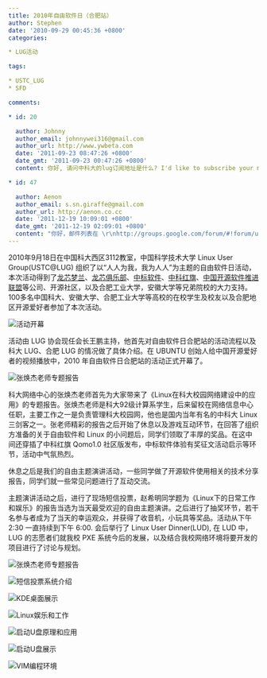 ```yaml
---
title: 2010年自由软件日（合肥站）
author: Stephen
date: '2010-09-29 00:45:36 +0800'
categories:

* LUG活动

tags:

* USTC_LUG
* SFD

comments:

* id: 20

  author: Johnny
  author_email: johnnywei316@gmail.com
  author_url: http://www.ywbeta.com
  date: '2011-09-23 08:47:26 +0800'
  date_gmt: '2011-09-23 00:47:26 +0800'
  content: 你好, 请问中科大的lug订阅地址是什么? I'd like to subscribe your mailing list :-)

* id: 47

  author: Aenon
  author_email: s.sn.giraffe@gmail.com
  author_url: http://aenon.co.cc
  date: '2011-12-19 10:09:01 +0800'
  date_gmt: '2011-12-19 02:09:01 +0800'
  content: "你好，邮件列表在 \r\nhttp://groups.google.com/forum/#!forum/ustc_lug"
---
```

2010年9月18日在中国科大西区3112教室，中国科学技术大学 Linux User Group(USTC@LUG) 组织了以“人人为我，我为人人”为主题的自由软件日活动，本次活动得到了[龙芯梦兰](http://www.lemote.com/)、[龙芯俱乐部](http://blog.sina.com.cn/loongsonclub)、[中标软件](http://www.cs2c.com.cn/)、[中科红旗](http://www.redflag-linux.com/)、[中国开源软件推进联盟](http://www.oss.org.cn/)等公司、开源社区，以及合肥工业大学，安徽大学等兄弟院校的大力支持。100多名中国科大、安徽大学、合肥工业大学等高校的在校学生及校友以及合肥地区开源爱好者参加了本次活动。

![活动开幕](https://ftp.lug.ustc.edu.cn/wp-content/gallery/2010-09-sfd/sfd10_02.jpg)

活动由 LUG 协会现任会长王鹏主持，他首先对自由软件日合肥站的活动流程以及科大 LUG、合肥 LUG 的情况做了具体介绍。在 UBUNTU 创始人给中国开源爱好者的视频播放中，2010 年自由软件日合肥站的活动正式开幕了。

![张焕杰老师专题报告](https://ftp.lug.ustc.edu.cn/wp-content/gallery/2010-09-sfd/sfd10_04.jpg)

科大网络中心的张焕杰老师首先为大家带来了《Linux在科大校园网络建设中的应用》的专题报告。张焕杰老师是科大92级计算系学生，后来留校在网络信息中心任职，主要工作之一是负责管理科大校园网，他也是国内当年有名的中科大 Linux 三剑客之一。张老师精彩的报告之后开始了休息以及游戏互动环节，在回答了组织方准备的关于自由软件和 Linux 的小问题后，同学们领取了丰厚的奖品。在这中间还穿插了中科红旗 Qomo1.0 社区版发布，中标软件体验有奖征文活动启示等环节，活动中气氛热烈。

休息之后是我们的自由主题演讲活动，一些同学做了开源软件使用相关的技术分享报告，同学们就一些常见问题进行了互动交流。

主题演讲活动之后，进行了现场短信投票，赵希明同学题为《Linux下的日常工作和娱乐》的报告当选为当天最受欢迎的自由主题演讲。之后进行了抽奖环节，若干名参与者成为了当天的幸运观众，并获得了收音机，小玩具等奖品。活动从下午 2:30 一直持续到下午 6:00. 会后举行了 Linux User Dinner(LUD), 在 LUD 中，LUG 的志愿者们就我校 PXE 系统今后的发展，以及结合我校网络环境将要开发的项目进行了讨论与规划。

![张焕杰老师专题报告](https://ftp.lug.ustc.edu.cn/wp-content/gallery/2010-09-sfd/sfd10_04.jpg)

![短信投票系统介绍](https://ftp.lug.ustc.edu.cn/wp-content/gallery/2010-09-sfd/sfd10_05.jpg)

![KDE桌面展示](https://ftp.lug.ustc.edu.cn/wp-content/gallery/2010-09-sfd/sfd10_06.jpg)

![Linux娱乐和工作](https://ftp.lug.ustc.edu.cn/wp-content/gallery/2010-09-sfd/sfd10_07.jpg)

![启动U盘原理和应用](https://ftp.lug.ustc.edu.cn/wp-content/gallery/2010-09-sfd/sfd10_08.jpg)

![启动U盘展示](https://ftp.lug.ustc.edu.cn/wp-content/gallery/2010-09-sfd/sfd10_09.jpg)

![VIM编程环境](https://ftp.lug.ustc.edu.cn/wp-content/gallery/2010-09-sfd/sfd10_10.jpg)
